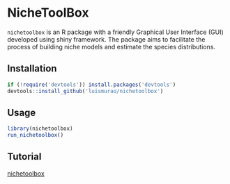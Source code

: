 # NicheToolBox

`nichetoolbox` is an R package with a friendly Graphical User Interface (GUI) developed using shiny framework. The package aims to facilitate the process of building niche models and estimate the species distributions. 

## Installation
```r
if (!require('devtools')) install.packages('devtools')
devtools::install_github('luismurao/nichetoolbox')
```
## Usage 

```r
library(nichetoolbox)
run_nichetoolbox()
```

## Tutorial
[nichetoolbox](https://luismurao.github.io/GSoC/gsoc_final_eval.html)
